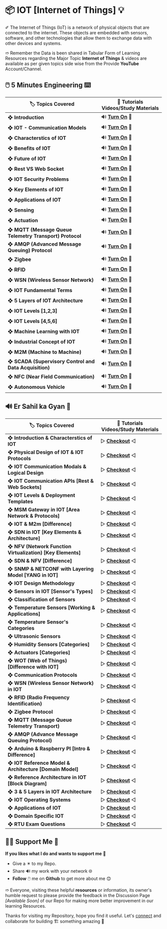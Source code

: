 # 📦 IOT [Internet of Things] 💡

✐ The Internet of Things (IoT) is a network of physical objects that are connected to the internet. These objects are embedded with sensors, software, and other technologies that allow them to exchange data with other devices and systems.

➱ Remember the Data is been shared in Tabular Form of Learning Resources regarding the Major Topic **Internet of Things** & videos are available as per given topics side wise from the Provide **YouTube** Account/Channel.

## 🖱️ 5 Minutes Engineering ⌨️

| 🏷️ **Topics Covered** | 🔦 **Tutorials Videos/Study Materials** |
| ------------------ | ------------------------------------ |
| ❖ **Introduction** | 🔊 **[Turn On](https://youtu.be/APH6Nrar27w?si=lAMvonezokw6po-m)** 🔌 |
| ❖ **IOT - Communication Models** | 🔊 **[Turn On](https://youtu.be/lVh9GUt69Ms?si=Bj7hJiXySIryC2qK)** 🔌 |
| ❖ **Characterstics of IOT** | 🔊 **[Turn On](https://youtu.be/nWCd3n6H0as?si=CbUOEjC3LNt8h-RY)** 🔌 |
| ❖ **Benefits of IOT** | 🔊 **[Turn On](https://youtu.be/Ub2H2SYY5n8?si=X1qrRAeU2bhDH9Ae)** 🔌 |
| ❖ **Future of IOT** | 🔊 **[Turn On](https://youtu.be/X9JGTZnW2u0?si=qijWQTEcyQPjRvG5)** 🔌 |
| ❖ **Rest VS Web Socket** | 🔊 **[Turn On](https://youtu.be/u_0Vzmj1Bxo?si=k1ZOQ02O2gcOc4dF)** 🔌 |
| ❖ **IOT Security Problems** | 🔊 **[Turn On](https://youtu.be/dgWvsObRPcE?si=U1Y8--TCA-1qX5Md)** 🔌 |
| ❖ **Key Elements of IOT** | 🔊 **[Turn On](https://youtu.be/KQoo3sivujo?si=iAVR_Lghlxtg5LHY)** 🔌 |
| ❖ **Applications of IOT** | 🔊 **[Turn On](https://youtu.be/e7mPuhSz8o8?si=VU9qOxDw0LbNzEAq)** 🔌 |
| ❖ **Sensing** | 🔊 **[Turn On](https://youtu.be/l8LyDfOPtRA?si=t3Y9v4RozpgbrokA)** 🔌 |
| ❖ **Actuation** | 🔊 **[Turn On](https://youtu.be/omyibPdeU0k?si=mpaWZewJGPswFBEe)** 🔌 |
| ❖ **MQTT (Message Queue Telemetry Transport) Protocol** | 🔊 **[Turn On](https://youtu.be/9eXLa1kurEQ?si=I7eL50TJkMqTvb1p)** 🔌 |
| ❖ **AMQP (Advanced Message Queuing) Protocol** | 🔊 **[Turn On](https://youtu.be/Zvp1FYqvfjI?si=JRdOlCRqoZ8Oj65n)** 🔌 |
| ❖ **Zigbee** | 🔊 **[Turn On](https://youtu.be/_dl8oTiL6Wg?si=T1ZapAVpa25c4Cse)** 🔌 |
| ❖ **RFID** | 🔊 **[Turn On](https://youtu.be/qUTssrhayNY?si=EHwHiPsLciUo8U05)** 🔌 |
| ❖ **WSN (Wireless Sensor Network)** | 🔊 **[Turn On](https://youtu.be/rqLy0jyV_wY?si=hIszsSjhutas5H99)** 🔌 |
| ❖ **IOT Fundamental Terms** | 🔊 **[Turn On](https://youtu.be/fBJuoBJcxMc?si=GHjrUA7lfcByZpiq)** 🔌 |
| ❖ **5 Layers of IOT Architecture** | 🔊 **[Turn On](https://youtu.be/1XMVMNQ1JsY?si=Sc2RH0b1ifjU8TNv)** 🔌 |
| ❖ **IOT Levels [1,2,3]** | 🔊 **[Turn On](https://youtu.be/mGfH64gSOM8?si=6tRNgXjmtLJY9jRa)** 🔌 |
| ❖ **IOT Levels [4,5,6]** | 🔊 **[Turn On](https://youtu.be/SfmhV6AEFzs?si=ewGDJnztu83Y5aXt)** 🔌 |
| ❖ **Machine Learning with IOT** | 🔊 **[Turn On](https://youtu.be/yCaGZvo7qms?si=dSNCTy6Sk0ZmS5MF)** 🔌 |
| ❖ **Industrial Concept of IOT** | 🔊 **[Turn On](https://youtu.be/3qLd9XJ_40E?si=y7XTk7dRahs2lE6S)** 🔌 |
| ❖ **M2M (Machine to Machine)** | 🔊 **[Turn On](https://youtu.be/ZW8425Tas7w?si=e498EhqbnQl8DmNB)** 🔌 |
| ❖ **SCADA (Supervisory Control and Data Acquisition)** | 🔊 **[Turn On](https://youtu.be/fCLXreIlkG4?si=53WmYmBZCb9BEoTB)** 🔌 |
| ❖ **NFC (Near Field Communication)** | 🔊 **[Turn On](https://youtu.be/JGsGPl3yJ1E?si=BFLyKKLiu85crO2d)** 🔌 |
| ❖ **Autonomous Vehicle** | 🔊 **[Turn On](https://youtu.be/p2d4r22n6wo?si=-mzwzviZthNyjIJp)** 🔌 |

## 🔊 Er Sahil ka Gyan 📜

| 🏷️ **Topics Covered** | 🔦 **Tutorials Videos/Study Materials** |
| ------------------ | ------------------------------------ |
| ❖ **Introduction & Characterstics of IOT** | ▷ **[Checkout](https://youtu.be/NSUj_NMV5t0?si=I4N-k9h9TLyHfXMY)** ◁ |
| ❖ **Physical Design of IOT & IOT Protocols** | ▷ **[Checkout](https://youtu.be/P1-VpCrrl38?si=LQRbVpki5I2dLTOK)** ◁ |
| ❖ **IOT Communication Modals & Logical Design** | ▷ **[Checkout](https://youtu.be/BKAmYrWcDU4?si=f2KdvXPo3BsOL9Xg)** ◁ |
| ❖ **IOT Communication APIs [Rest & Web Sockets]** | ▷ **[Checkout](https://youtu.be/_RnWH4FE6YM?si=yui5qyjscspzK-uX)** ◁ |
| ❖ **IOT Levels & Deployment Templates** | ▷ **[Checkout](https://youtu.be/cn9wrMSUfWE?si=fP7XC0tkRTf4skJU)** ◁ |
| ❖ **MSM Gateway in IOT [Area Network & Protocols]** | ▷ **[Checkout](https://youtu.be/3afBQ_RHrS4?si=LcoGxqan4-PwvAJO)** ◁ |
| ❖ **IOT & M2m [Difference]** | ▷ **[Checkout](https://youtu.be/dAFgi0I-UPs?si=lIJTbHt61uii3e92)** ◁ |
| ❖ **SDN in IOT [Key Elements & Architecture]** | ▷ **[Checkout](https://youtu.be/G1doyia-xgg?si=6o0TPQ4PqF5qrFrM)** ◁ |
| ❖ **NFV (Network Function Virtualization) [Key Elements]** | ▷ **[Checkout](https://youtu.be/Q9OkUg7GO5E?si=gk-ySVZXCWGi4-gh)** ◁ |
| ❖ **SDN & NFV [Difference]** | ▷ **[Checkout](https://youtu.be/uNrW0-4Aeh8?si=Nsyoxqf8e3t6cGht)** ◁ |
| ❖ **SNMP & NETCONF with Layering Model [YANG in IOT]** | ▷ **[Checkout](https://youtu.be/QKpLZEisRGA?si=NDGvPIgxVJ7aB7W_)** ◁ |
| ❖ **IOT Design Methodology** | ▷ **[Checkout](https://youtu.be/_tcxeHMhHss?si=6YUD_98FWkLGXVjL)** ◁ |
| ❖ **Sensors in IOT [Sensor's Types]** | ▷ **[Checkout](https://youtu.be/TtQE3lol6fU?si=ajJG6WkV9SNeP2lJ)** ◁ |
| ❖ **Classification of Sensors** | ▷ **[Checkout](https://youtu.be/vlgnKDj-9bY?si=YTxRqW-EJ2kO87NN)** ◁ |
| ❖ **Temperature Sensors [Working & Applications]** | ▷ **[Checkout](https://youtu.be/5wOFF4UQcSs?si=5w745wUUvuD8sIUM)** ◁ |
| ❖ **Temperature Sensor's Categories** | ▷ **[Checkout](https://youtu.be/NMlDhK_yiIM?si=KG9ymLoUgN2uJOQg)** ◁ |
| ❖ **Ultrasonic Sensors** | ▷ **[Checkout](https://youtu.be/aTHpVSgz4eo?si=OQUXI4PRl9FF0od0)** ◁ |
| ❖ **Humidity Sensors [Categories]** | ▷ **[Checkout](https://youtu.be/VK3s-6RCLJM?si=FX54_X9GGI_voCGW)** ◁ |
| ❖ **Actuators [Categories]** | ▷ **[Checkout](https://youtu.be/ETYsEhuzFDE?si=ABm6Ti-eGjt1Tis1)** ◁ |
| ❖ **WOT (Web of Things) [Difference with IOT]** | ▷ **[Checkout](https://youtu.be/qbQVKRZoOcQ?si=EGLHrN7FSGLRGJv8)** ◁ |
| ❖ **Communication Protocols** | ▷ **[Checkout](https://youtu.be/rko2Q3mJYfY?si=0I_8E-McHEKMGFY8)** ◁ |
| ❖ **WSN (Wireless Sensor Network) in IOT** | ▷ **[Checkout](https://youtu.be/6G15HOSkvnY?si=en1klZe8FbjriwOF)** ◁ |
| ❖ **RFID (Radio Frequency Identification)** | ▷ **[Checkout](https://youtu.be/6G15HOSkvnY?si=en1klZe8FbjriwOF)** ◁ |
| ❖ **Zigbee Protocol** | ▷ **[Checkout](https://youtu.be/SJ-oWFPS1iw?si=DRM1q4DjvPHz8Mhp)** ◁ |
| ❖ **MQTT (Message Queue Telemetry Transport)** | ▷ **[Checkout](https://youtu.be/fVQF_gLfvUU?si=saoIcPt3AeMnUaet)** ◁ |
| ❖ **AMQP (Advance Message Queuing Protocol)** | ▷ **[Checkout](https://youtu.be/K7WNlghWnM0?si=LoTyhrYusBIgHIXz)** ◁ |
| ❖ **Arduino & Raspberry PI [Intro & Difference]** | ▷ **[Checkout](https://youtu.be/jxIYtrNyrc0?si=VvYW71LU1OEMSljP)** ◁ |
| ❖ **IOT Reference Model & Architecture [Domain Model]** | ▷ **[Checkout](https://youtu.be/hiMhuPECaso?si=q03p0GtrYAaUaht4)** ◁ |
| ❖ **Reference Architecture in IOT [Block Diagram]** | ▷ **[Checkout](https://youtu.be/RgZbiHV2onU?si=jNMbWh9O0UwJo0iN)** ◁ |
| ❖ **3 & 5 Layers in IOT Architecture** | ▷ **[Checkout](https://youtu.be/41Y8aTIGG3E?si=THZkSfoYjk7VLURO)** ◁ |
| ❖ **IOT Operating Systems** | ▷ **[Checkout](https://youtu.be/O_Ww1UqKpJk?si=IpehDHScdPFO51Gt)** ◁ |
| ❖ **Applications of IOT** | ▷ **[Checkout](https://youtu.be/CglB9CqZ9tk?si=s9BFcG-A8oTvgRbU)** ◁ |
| ❖ **Domain Specific IOT** | ▷ **[Checkout](https://youtu.be/wU7aV-2h6i4?si=0DZ6jXl-N2paN63s)** ◁ |
| ❖ **RTU Exam Questions** | ▷ **[Checkout](https://youtu.be/LC2xCqV0J1I?si=xmGM0_R9HZWE1Y9K)** ◁ |

## 🤝🏻 Support Me 🗿

**If you likes what I do and wants to support me** 🫣

- Give a ✴️ to my Repo.
- Share 🔊 my work with your network 🌐
- **Follow** 🖱️ me on **Github** to get more about me 😊

➱ Everyone, visiting these helpful **resources** or information, its owner's humble request to please provide the feedback in the Discussion Page *[Available Soon]* of our Repo for making more better improvement in our learning Resources.

Thanks for visiting my Repository, hope you find it useful. Let's [connect](https://github.com/ackwolver335) and collaborate for building 🏗️ something amazing 🗿